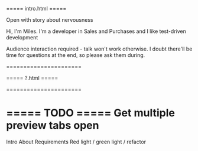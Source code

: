 ===== intro.html =====

Open with story about nervousness

Hi, I'm Miles. I'm a developer in Sales and Purchases and I like test-driven development

Audience interaction required - talk won't work otherwise. I doubt there'll be time for questions at the end, so please ask them during.

======================

===== ?.html =====

======================

===== TODO =====
Get multiple preview tabs open
======================

Intro
About
Requirements
Red light / green light / refactor
